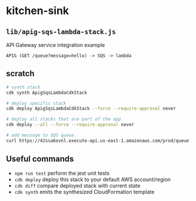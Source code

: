 # kitchen-sink

## `lib/apig-sqs-lambda-stack.js`

API Gateway service integration example

`APIG (GET /queue?message=hello) -> SQS -> lambda`
## scratch

```sh
# synth stack
cdk synth ApigSqsLambdaCdkStack

# deploy specific stack
cdk deploy ApigSqsLambdaCdkStack --force --require-approval never

# deploy all stacks that are part of the app
cdk deploy --all --force --require-approval never

# add message to SQS queue
curl https://42ssa6ovnl.execute-api.us-east-1.amazonaws.com/prod/queue?message=hello
```


## Useful commands

 * `npm run test`         perform the jest unit tests
 * `cdk deploy`           deploy this stack to your default AWS account/region
 * `cdk diff`             compare deployed stack with current state
 * `cdk synth`            emits the synthesized CloudFormation template
